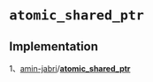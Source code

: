 # `atomic_shared_ptr`





## Implementation

1、[amin-jabri](https://github.com/amin-jabri)/**[atomic_shared_ptr](https://github.com/amin-jabri/atomic_shared_ptr)**

